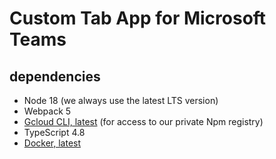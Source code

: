 # Custom Tab App for Microsoft Teams

## dependencies

* Node 18 (we always use the latest LTS version)
* Webpack 5
* [Gcloud CLI, latest](https://cloud.google.com/sdk/docs/install) (for access to our private Npm registry)
* TypeScript 4.8
* [Docker, latest](https://docs.docker.com/desktop/)

